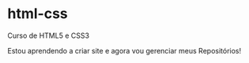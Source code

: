 # html-css
 Curso de HTML5 e CSS3

Estou aprendendo a criar site e agora vou gerenciar meus Repositórios!